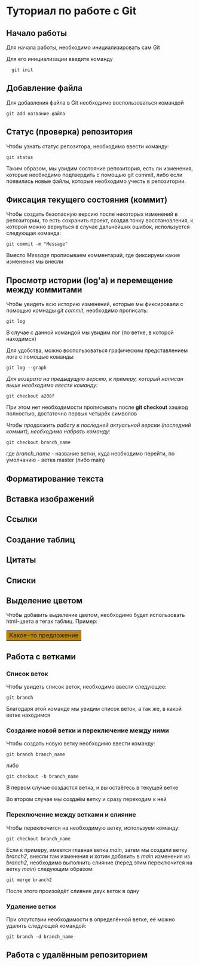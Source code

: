 # Туториал по работе с Git

## Начало работы

Для начала работы, необходимо инициализировать сам Git

Для его инициализации введите команду 

```
  git init
```

## Добавление файла

Для добавления файла в Git необходимо воспользоваться командой 

```
git add название файла
```

## Статус (проверка) репозитория

Чтобы узнать статус репозитора, необходимо ввести команду:

```
git status
```

Таким образом, мы увидим состояние репозитория, есть ли изменения, которые необходимо подтвердить с помощью git commit, либо если появились новые файлы, которые необходимо учесть в репозитории.

## Фиксация текущего состояния (коммит)

Чтобы создать безопасную версию после некоторых изменений в репозитории, то есть сохранить проект, создав точку восстановления, к которой можно вернуться в случае дальнейших ошибок, используется следующая команда:

```
git commit -m "Message"
```

Вместо _Message_ прописываем комментарий, где фиксируем какие изменения мы внесли

## Просмотр истории (log'a) и перемещение между коммитами

Чтобы увидеть всю историю изменений, которые мы фиксировали с помощью комнады _git commit_, необходимо прописать:

```
git log
```

В случае с данной командой мы увидим лог (по ветке, в которой находимся)

Для удобства, можно воспользоваться графическим представлением лога с помощью команды:

```
git log --graph
```

*Для возврата на предыдущую версию, к примеру, который написан выше необходимо ввести команду:*

```
git checkout a208f
```

При этом нет необходимости прописывать после **git checkout** хэшкод полностью, достаточно первых четырёх символов

*Чтобы продолжить работу в последней актуальной версии (последний коммит), необходимо набрать команду:*

```
git checkout branch_name
```
где _branch_name_ - название ветки, куда необходимо перейти, по умолчанию - ветка master (либо main)

## Форматирование текста

## Вставка изображений

## Ссылки

## Создание таблиц

## Цитаты

## Списки

## Выделение цветом

Чтобы добавить выделение цветом, необходимо будет использовать html-цвета в тегах таблиц. Пример:

<table><tr><td bgcolor="#B8860B">Какое-то предложение</td></tr><table>

## Работа с ветками

### Список веток

Чтобы увидеть список веток, необходимо ввести следующее:

```
git branch
```

Благодаря этой команде мы увидим список веток, а так же, в какой ветке находимся

### Создание новой ветки и переключение между ними

Чтобы создать новую ветку необходимо ввести команду:

```
git branch branch_name
```
либо
```
git checkout -b branch_name
```

В первом случае создастся ветка, и вы остаётесь в текущей ветке

Во втором случае мы создаём ветку и сразу переходим к ней

### Переключение между ветками и слияние

Чтобы переключится на необходимую ветку, используем команду:

```
git checkout branch_name
```
Если к примеру, имеется главная ветка _main_, затем мы создали ветку _branch2_, внесли там изменения и хотим добавить в _main_ изменения из _branch2_, необходимо выполнить слияние (перед этим переключится на ветку _main_) следующим образом:

```
git merge branch2
```

После этого произойдёт слияние двух веток в одну


### Удаление ветки

При отсутствии необходимости в определённой ветке, её можно удалить следующей командой:

```
git branch -d branch_name
```


## Работа с удалённым репозиторием

